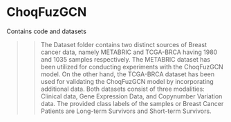 # ChoqFuzGCN
Contains code and datasets

>> The Dataset folder contains two distinct sources of Breast cancer data, namely METABRIC and TCGA-BRCA having 1980 and 1035 samples respectively. The METABRIC dataset has been utilized for conducting 
experiments with the ChoqFuzGCN model. On the other hand, the TCGA-BRCA dataset has been used for validating the ChoqFuzGCN model by incorporating additional data.
Both datasets consist of three modalities: Clinical data, Gene Expression Data, and Copynumber Variation data. The provided class labels of the samples or Breast Cancer
Patients are Long-term Survivors and Short-term Survivors.
